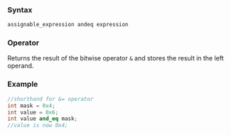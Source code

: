 ### Syntax
```c++
assignable_expression andeq expression
```
### Operator
Returns the result of the bitwise operator `&` and stores the result in the left operand.
### Example
```c++
//shorthand for &= operator
int mask = 0x4;
int value = 0x6;
int value and_eq mask;
//value is now 0x4;
```